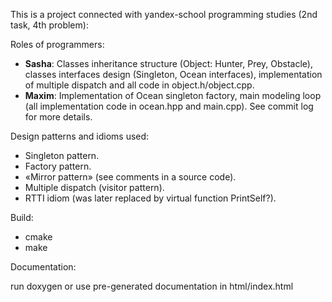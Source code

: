 This is a project connected with yandex-school programming studies (2nd task, 4th problem):

Roles of programmers:

- **Sasha**: Classes inheritance structure (Object: Hunter, Prey, Obstacle), classes interfaces design (Singleton, Ocean interfaces), implementation of multiple dispatch and all code in object.h/object.cpp.
- **Maxim**: Implementation of Ocean singleton factory, main modeling loop (all implementation code in ocean.hpp and main.cpp).
See commit log for more details.

Design patterns and idioms used:

- Singleton pattern.
- Factory pattern.
- «Mirror pattern» (see comments in a source code).
- Multiple dispatch (visitor pattern).
- RTTI idiom (was later replaced by virtual function PrintSelf?).

Build:

- cmake
- make

Documentation:

run doxygen or use pre-generated documentation in html/index.html
